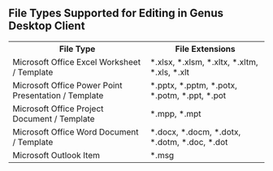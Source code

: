 ## File Types Supported for Editing in Genus Desktop Client

<table style="WIDTH: 100%">

<tbody>

<tr>

<th>File Type</th>

<th>File Extensions</th>

</tr>

<tr>

<td>Microsoft Office Excel Worksheet / Template</td>

<td>*.xlsx, *.xlsm, *.xltx, *.xltm, *.xls, *.xlt</td>

</tr>

<tr>

<td>Microsoft Office Power Point Presentation / Template</td>

<td>*.pptx, *.pptm, *.potx, *.potm, *.ppt, *.pot</td>

</tr>

<tr>

<td>Microsoft Office Project Document / Template</td>

<td>*.mpp, *.mpt</td>

</tr>

<tr>

<td>Microsoft Office Word Document / Template</td>

<td>*.docx, *.docm, *.dotx, *.dotm, *.doc, *.dot</td>

</tr>

<tr>

<td>Microsoft Outlook Item</td>

<td>*.msg</td>

</tr>

</tbody>

</table>